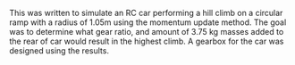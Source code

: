 This was written to simulate an RC car performing a hill climb on a circular ramp with a radius of 1.05m using the momentum update method. The goal was to determine what gear ratio, and amount of 3.75 kg masses added to the rear of car would result in the highest climb. A gearbox for the car was designed using the results.

